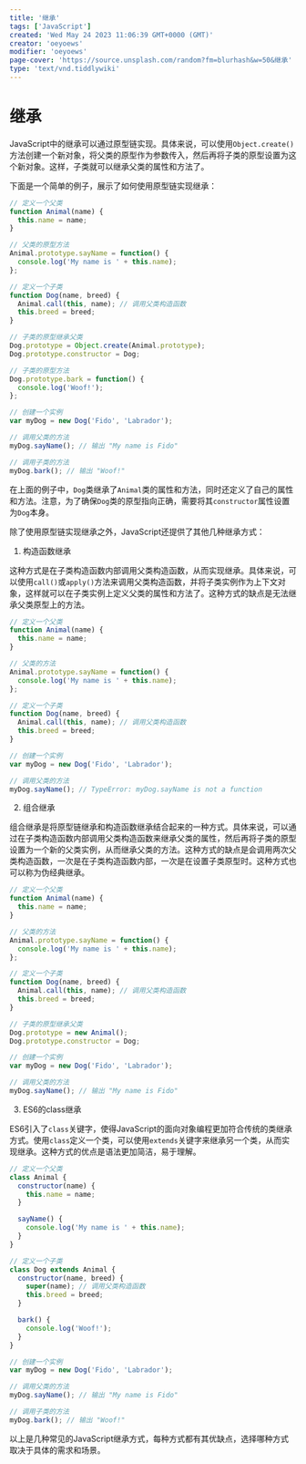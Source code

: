 ```yaml
---
title: '继承'
tags: ['JavaScript']
created: 'Wed May 24 2023 11:06:39 GMT+0000 (GMT)'
creator: 'oeyoews'
modifier: 'oeyoews'
page-cover: 'https://source.unsplash.com/random?fm=blurhash&w=50&继承'
type: 'text/vnd.tiddlywiki'
---
```


# 继承

JavaScript中的继承可以通过原型链实现。具体来说，可以使用`Object.create()`方法创建一个新对象，将父类的原型作为参数传入，然后再将子类的原型设置为这个新对象。这样，子类就可以继承父类的属性和方法了。

下面是一个简单的例子，展示了如何使用原型链实现继承：

```javascript
// 定义一个父类
function Animal(name) {
  this.name = name;
}

// 父类的原型方法
Animal.prototype.sayName = function() {
  console.log('My name is ' + this.name);
};

// 定义一个子类
function Dog(name, breed) {
  Animal.call(this, name); // 调用父类构造函数
  this.breed = breed;
}

// 子类的原型继承父类
Dog.prototype = Object.create(Animal.prototype);
Dog.prototype.constructor = Dog;

// 子类的原型方法
Dog.prototype.bark = function() {
  console.log('Woof!');
};

// 创建一个实例
var myDog = new Dog('Fido', 'Labrador');

// 调用父类的方法
myDog.sayName(); // 输出 "My name is Fido"

// 调用子类的方法
myDog.bark(); // 输出 "Woof!"
```

在上面的例子中，`Dog`类继承了`Animal`类的属性和方法，同时还定义了自己的属性和方法。注意，为了确保`Dog`类的原型指向正确，需要将其`constructor`属性设置为`Dog`本身。

除了使用原型链实现继承之外，JavaScript还提供了其他几种继承方式：

1. 构造函数继承

这种方式是在子类构造函数内部调用父类构造函数，从而实现继承。具体来说，可以使用`call()`或`apply()`方法来调用父类构造函数，并将子类实例作为上下文对象，这样就可以在子类实例上定义父类的属性和方法了。这种方式的缺点是无法继承父类原型上的方法。

```javascript
// 定义一个父类
function Animal(name) {
  this.name = name;
}

// 父类的方法
Animal.prototype.sayName = function() {
  console.log('My name is ' + this.name);
};

// 定义一个子类
function Dog(name, breed) {
  Animal.call(this, name); // 调用父类构造函数
  this.breed = breed;
}

// 创建一个实例
var myDog = new Dog('Fido', 'Labrador');

// 调用父类的方法
myDog.sayName(); // TypeError: myDog.sayName is not a function
```

2. 组合继承

组合继承是将原型链继承和构造函数继承结合起来的一种方式。具体来说，可以通过在子类构造函数内部调用父类构造函数来继承父类的属性，然后再将子类的原型设置为一个新的父类实例，从而继承父类的方法。这种方式的缺点是会调用两次父类构造函数，一次是在子类构造函数内部，一次是在设置子类原型时。这种方式也可以称为伪经典继承。

```javascript
// 定义一个父类
function Animal(name) {
  this.name = name;
}

// 父类的方法
Animal.prototype.sayName = function() {
  console.log('My name is ' + this.name);
};

// 定义一个子类
function Dog(name, breed) {
  Animal.call(this, name); // 调用父类构造函数
  this.breed = breed;
}

// 子类的原型继承父类
Dog.prototype = new Animal();
Dog.prototype.constructor = Dog;

// 创建一个实例
var myDog = new Dog('Fido', 'Labrador');

// 调用父类的方法
myDog.sayName(); // 输出 "My name is Fido"
```

3. ES6的class继承

ES6引入了`class`关键字，使得JavaScript的面向对象编程更加符合传统的类继承方式。使用`class`定义一个类，可以使用`extends`关键字来继承另一个类，从而实现继承。这种方式的优点是语法更加简洁，易于理解。

```javascript
// 定义一个父类
class Animal {
  constructor(name) {
    this.name = name;
  }

  sayName() {
    console.log('My name is ' + this.name);
  }
}

// 定义一个子类
class Dog extends Animal {
  constructor(name, breed) {
    super(name); // 调用父类构造函数
    this.breed = breed;
  }

  bark() {
    console.log('Woof!');
  }
}

// 创建一个实例
var myDog = new Dog('Fido', 'Labrador');

// 调用父类的方法
myDog.sayName(); // 输出 "My name is Fido"

// 调用子类的方法
myDog.bark(); // 输出 "Woof!"
```

以上是几种常见的JavaScript继承方式，每种方式都有其优缺点，选择哪种方式取决于具体的需求和场景。
